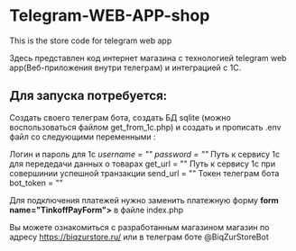 # Telegram-WEB-APP-shop
This is the store code for telegram web app

Здесь представлен код интернет магазина с технологией telegram web app(Веб-приложения внутри телеграм) и интеграцией с 1С. 

## Для запуска потребуется:
Создать своего телеграм бота, создать БД sqlite (можно воспользоваться файлом get_from_1c.php) и создать и прописать .env файл со следующими переменными :

Логин и пароль для 1с
*username = ""*
*password = ""*
Путь к сервису 1с для передедачи данных о товарах 
get_url = ""
Путь к сервису 1с при совершинии успешной транзакции 
send_url = ""
Токен телеграм бота
bot_token = ""

Для подключения платежей нужно заменить платежную форму **form name="TinkoffPayForm">** в файле index.php 

Вы можете ознакомиться с разработанным магазином магазин по адресу https://biqzurstore.ru/ или в телеграм боте @BiqZurStoreBot
